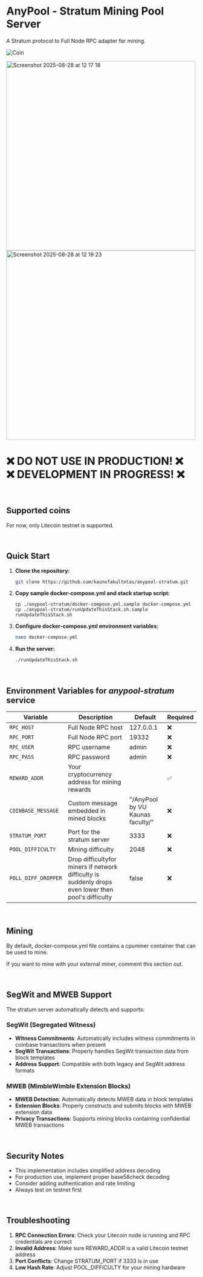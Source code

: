 # AnyPool - Stratum Mining Pool Server

A Stratum protocol to Full Node RPC adapter for mining.

![Coin](https://img.shields.io/badge/Coin-Litecoin_Testnet-green.svg)


<img height="500" alt="Screenshot 2025-08-28 at 12 17 18" src="https://github.com/user-attachments/assets/11074d46-6a85-4043-a016-092d1daac4be" /> <img height="500" alt="Screenshot 2025-08-28 at 12 19 23" src="https://github.com/user-attachments/assets/6ab2d8f1-f436-400d-a9e4-f6ead9e69dee" />
<br/>



# ❌ DO NOT USE IN PRODUCTION! ❌ <br/> ❌ DEVELOPMENT IN PROGRESS! ❌

<br/>

## Supported coins
For now, only Litecoin testnet is supported.

<br/>

## Quick Start

1. **Clone the repository:**
   ```bash
   git clone https://github.com/kaunofakultetas/anypool-stratum.git
   ```

2. **Copy sample docker-compose.yml and stack startup script:**
   ```
   cp ./anypool-stratum/docker-compose.yml.sample docker-compose.yml
   cp ./anypool-stratum/runUpdateThisStack.sh.sample runUpdateThisStack.sh
   ```

3. **Configure docker-compose.yml environment variables:**
   ```bash
   nano docker-compose.yml
   ```

4. **Run the server:**
   ```bash
   ./runUpdateThisStack.sh
   ```

<br/>

## Environment Variables for *anypool-stratum* service

| Variable | Description | Default | Required |
|----------|-------------|---------|----------|
| `RPC_HOST` | Full Node RPC host | 127.0.0.1 | ❌ |
| `RPC_PORT` | Full Node RPC port | 19332 | ❌ |
| `RPC_USER` | RPC username | admin | ❌ |
| `RPC_PASS` | RPC password | admin | ❌ |
| `REWARD_ADDR` | Your cryptocurrency address for mining rewards |  | ✅ |
| `COINBASE_MESSAGE` | Custom message embedded in mined blocks | "/AnyPool by VU Kaunas faculty/" | ❌ |
| `STRATUM_PORT` | Port for the stratum server | 3333 | ❌ |
| `POOL_DIFFICULTY` | Mining difficulty | 2048 | ❌ |
| `POLL_DIFF_DROPPER`| Drop difficultyfor miners if network difficulty is suddenly drops even lower then pool's difficulty | false | ❌ |

<br/>

## Mining

By default, docker-compose.yml file contains a cpuminer container that can be used to mine.

If you want to mine with your external miner, comment this section out.



<br/>

## SegWit and MWEB Support

The stratum server automatically detects and supports:


### SegWit (Segregated Witness)
- **Witness Commitments**: Automatically includes witness commitments in coinbase transactions when present
- **SegWit Transactions**: Properly handles SegWit transaction data from block templates
- **Address Support**: Compatible with both legacy and SegWit address formats

### MWEB (MimbleWimble Extension Blocks)
- **MWEB Detection**: Automatically detects MWEB data in block templates
- **Extension Blocks**: Properly constructs and submits blocks with MWEB extension data
- **Privacy Transactions**: Supports mining blocks containing confidential MWEB transactions

<br/>

## Security Notes

- This implementation includes simplified address decoding
- For production use, implement proper base58check decoding
- Consider adding authentication and rate limiting
- Always test on testnet first

<br/>

## Troubleshooting

1. **RPC Connection Errors**: Check your Litecoin node is running and RPC credentials are correct
2. **Invalid Address**: Make sure REWARD_ADDR is a valid Litecoin testnet address
3. **Port Conflicts**: Change STRATUM_PORT if 3333 is in use
4. **Low Hash Rate**: Adjust POOL_DIFFICULTY for your mining hardware
